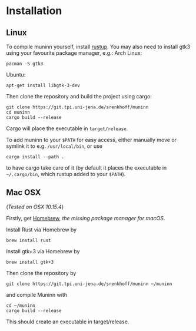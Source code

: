 # Installation

## Linux
To compile muninn yourself, install [rustup](rustup.rs).
You may also need to install gtk3 using your favourite package manager, e.g.:
Arch Linux:
```
pacman -S gtk3
```
Ubuntu:
```
apt-get install libgtk-3-dev
```

Then clone the repository and build the project using cargo:
```
git clone https://git.tpi.uni-jena.de/srenkhoff/muninn
cd muninn
cargo build --release
```
Cargo will place the executable in `target/release`.

To add muninn to your `$PATH` for easy access, either manually move or symlink it to e.g. `/usr/local/bin`, or use
```
cargo install --path .
```
to have cargo take care of it (by default it places the executable in `~/.cargo/bin`, which rustup added to your `$PATH`).

## Mac OSX
(*Tested on OSX 10.15.4*)

Firstly, get [Homebrew](https://brew.sh), *the missing package manager for macOS*.

Install Rust via Homebrew by
```
brew install rust
```
Install gtk+3 via Homebrew by
```
brew install gtk+3
```

Then clone the repository by
```
git clone https://git.tpi.uni-jena.de/srenkhoff/muninn ~/muninn
```
and compile Muninn with
```
cd ~/muninn
cargo build --release
```
This should create an executable in target/release.

